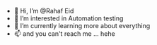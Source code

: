 - 👋 Hi, I’m @Rahaf Eid 
- 👀 I’m interested in Automation testing
- 🌱 I’m currently learning more about everything
- 📫 and you can't reach me ... hehe

<!---
Rahaf-Eid/Rahaf-Eid is a ✨ special ✨ repository because its `README.md` (this file) appears on your GitHub profile.
You can click the Preview link to take a look at your changes.
--->
